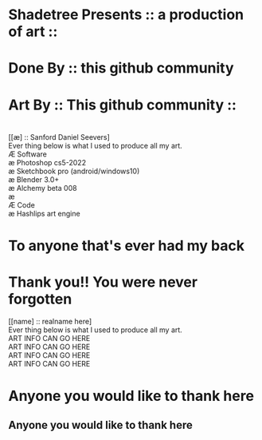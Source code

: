 # Shadetree Presents ::  a production of art :: <br>
# Done By :: this github community
# Art By :: This github community :: <br>
# 

[[æ] :: Sanford Daniel Seevers]<br>
Ever thing below is what I used to produce all my art. <br>
Æ Software <br>
æ Photoshop cs5-2022 <br>
æ Sketchbook pro (android/windows10) <br>
æ Blender 3.0+ <br>
æ Alchemy beta 008 <br>
æ  <br>
Æ Code <br>
æ Hashlips art engine <br>

# To anyone that's ever had my back
# Thank you!! You were never forgotten

[[name] :: realname here] <br>
Ever thing below is what I used to produce all my art. <br>
ART INFO CAN GO HERE<br>
ART INFO CAN GO HERE<br>
ART INFO CAN GO HERE<br>
ART INFO CAN GO HERE<br>

# Anyone you would like to thank here
## Anyone you would like to thank here